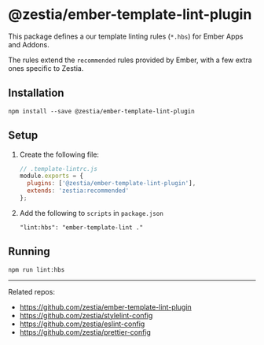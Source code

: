 # @zestia/ember-template-lint-plugin

This package defines a our template linting rules (`*.hbs`) for Ember Apps and Addons.

The rules extend the `recommended` rules provided by Ember, with a few extra ones specific to Zestia.

## Installation

```
npm install --save @zestia/ember-template-lint-plugin
```

## Setup

1. Create the following file:

    ```javascript
    // .template-lintrc.js
    module.exports = {
      plugins: ['@zestia/ember-template-lint-plugin'],
      extends: 'zestia:recommended'
    };
    ```

2. Add the following to `scripts` in `package.json`

    ```
    "lint:hbs": "ember-template-lint ."
    ```

## Running

```
npm run lint:hbs
```

<hr>

Related repos:

* https://github.com/zestia/ember-template-lint-plugin
* https://github.com/zestia/stylelint-config
* https://github.com/zestia/eslint-config
* https://github.com/zestia/prettier-config